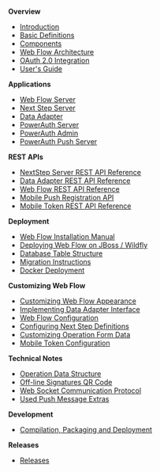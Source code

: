**Overview**

- [Introduction](./Readme.md)
- [Basic Definitions](./Basic-Definitions.md)
- [Components](./Components.md)
- [Web Flow Architecture](./Web-Flow-Architecture.md)
- [OAuth 2.0 Integration](./OAuth-2.0-Integration.md)
- [User's Guide](./Users-Guide.md)

**Applications**
- [Web Flow Server](./Web-Flow-Server.md)
- [Next Step Server](./Next-Step-Server.md)
- [Data Adapter](./Data-Adapter.md)
- [PowerAuth Server](https://github.com/wultra/powerauth-server)
- [PowerAuth Admin](https://github.com/wultra/powerauth-admin)
- [PowerAuth Push Server](https://github.com/wultra/powerauth-push-server)

**REST APIs**

- [NextStep Server REST API Reference](./Next-Step-Server-REST-API-Reference.md)
- [Data Adapter REST API Reference](./Data-Adapter-REST-API-Reference.md)
- [Web Flow REST API Reference](./Web-Flow-REST-API-Reference.md)
- [Mobile Push Registration API](./Mobile-Push-Registration-API.md)
- [Mobile Token REST API Reference](./Mobile-Token-API.md)

**Deployment**

- [Web Flow Installation Manual](./Web-Flow-Installation-Manual.md)
- [Deploying Web Flow on JBoss / Wildfly](./Deploying-Wildfly.md)
- [Database Table Structure](./Database-Table-Structure.md)
- [Migration Instructions](./Migration-Instructions.md)
- [Docker Deployment](./Docker-Deployment.md)

**Customizing Web Flow**
- [Customizing Web Flow Appearance](https://github.com/wultra/powerauth-webflow-customization/blob/develop/docs/Customizing-Web-Flow-Appearance.md)
- [Implementing Data Adapter Interface](https://github.com/wultra/powerauth-webflow-customization/blob/develop/docs/Implementing-the-Data-Adapter-Interface.md)
- [Web Flow Configuration](./Web-Flow-Configuration.md)
- [Configuring Next Step Definitions](./Configuring-Next-Step-Definitions.md)
- [Customizing Operation Form Data](./Customizing-Operation-Form-Data.md)
- [Mobile Token Configuration](./Mobile-Token-Configuration.md)

**Technical Notes**

- [Operation Data Structure](./Operation-Data.md)
- [Off-line Signatures QR Code](./Off-line-Signatures-QR-Code.md)
- [Web Socket Communication Protocol](./Web-Socket-Communication-Protocol.md)
- [Used Push Message Extras](./Used-Push-Message-Extras.md)

**Development**

- [Compilation, Packaging and Deployment](./Compilation,-Packaging-and-Deployment.md)

**Releases**

- [Releases](https://github.com/wultra/powerauth-webflow/releases)
